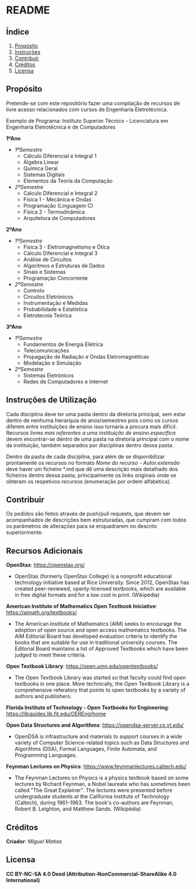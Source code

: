  # README

  ## Índice
  
  1. [Propósito](#propósito)
  2. [Instruções](#instruções)
  3. [Contribuir](#contribuir)
  4. [Créditos](créditos)
  5. [Licensa](#licensa)

  ## Propósito
  
  Pretende-se com este repositório fazer uma compilação de recursos de livre acesso relacionados com cursos de Engenharia Eletrotécnica. 

  Exemplo de Programa: Instituto Superior Técnico - Licenciatura em Engenharia Eletrotécnica e de Computadores

  **1ºAno**
  - *1ºSemestre*
    - Cálculo Diferencial e Integral 1
    - Álgebra Linear
    - Química Geral
    - Sistemas Digitais
    - Elementos da Teoria da Computação
  - *2ºSemestre*
    - Cálculo Diferencial e Integral 2
    - Física 1 - Mecânica e Ondas
    - Programação (Linguagem C)
    - Física 2 - Termodinâmica
    - Arquitetura de Computadores   

  **2ºAno**
  - *1ºSemestre*
    - Física 3 - Eletromagnetismo e Ótica
    - Cálculo Diferencial e Integral 3
    - Análise de Circuitos
    - Algoritmos e Estruturas de Dados
    - Sinais e Sistemas
    - Programação Concorrente   
  - *2ºSemestre*
    - Controlo
    - Circuitos Eletrónicos
    - Instrumentação e Medidas
    - Probabilidade e Estatística
    - Eletrotecnia Teórica    
 
  **3ºAno**
  - *1ºSemestre*
    - Fundamentos de Energia Elétrica
    - Telecomunicações
    - Propagação de Radiação e Ondas Eletromagnéticas
    - Modelação e Simulação 
  - *2ºSemestre*
    - Sistemas Eletrónicos
    - Redes de Computadores e Internet

  ## Instruções de Utilização

  Cada disciplina deve ter uma pasta dentro da diretoria principal, sem estar dentro de nenhuma hierarquia de anos/semestres pois como os cursos diferem entre instituições de ensino isso tornaria a procura mais difícil. Recursos livres *mas referentes a uma instituição de ensino específica* devem encontrar-se dentro de uma pasta na diretoria principal com o nome da instituição, também separados por disciplinas dentro dessa pasta.

  Dentro da pasta de cada disciplina, para além de se disponibilizar prontamente os recursos no formato *Nome do recurso - Autor.extensão* deve haver um ficheiro *.md que dê uma descrição mais detalhado dos ficheiros dentro dessa pasta, principalmente os links originais onde se obteram os respetivos recursos (enumeração por ordem alfabética).

  ## Contribuir

  Os pedidos são feitos através de push/pull requests, que devem ser acompanhados de descrições bem estruturadas, que cumpram com todos os parâmetros de alterações para se enquadrarem no descrito superiormente. 

  ## Recursos Adicionais

  **OpenStax**: https://openstax.org/
  - OpenStax (formerly OpenStax College) is a nonprofit educational technology initiative based at Rice University. Since 2012, OpenStax has created peer-reviewed, openly-licensed textbooks, which are available in free digital formats and for a low cost in print. (Wikipédia)

  **American Institute of Mathematics Open Textbook Iniciative**: https://aimath.org/textbooks/

  - The American Institute of Mathematics (AIM) seeks to encourage the adoption of open source and open access mathematics textbooks. The AIM Editorial Board has developed evaluation criteria to identify the books that are suitable for use in traditional university courses. The Editorial Board maintains a list of Approved Textbooks which have been judged to meet these criteria.

  **Open Textbook Library**: https://open.umn.edu/opentextbooks/

  - The Open Textbook Library was started so that faculty could find open textbooks in one place. More technically, the Open Textbook Library is a comprehensive referatory that points to open textbooks by a variety of authors and publishers.

  **Florida Institute of Technology - Open Textbooks for Engineering**: https://libguides.lib.fit.edu/OEREng/home

  **Open Data Structures and Algorithms**: https://opendsa-server.cs.vt.edu/

  - OpenDSA is infrastructure and materials to support courses in a wide variety of Computer Science-related topics such as Data Structures and Algorithms (DSA), Formal Languages, Finite Automata, and Programming Languages.

  **Feynman Lectures on Physics**: https://www.feynmanlectures.caltech.edu/

  - The Feynman Lectures on Physics is a physics textbook based on some lectures by Richard Feynman, a Nobel laureate who has sometimes been called "The Great Explainer". The lectures were presented before undergraduate students at the California Institute of Technology (Caltech), during 1961–1963. The book's co-authors are Feynman, Robert B. Leighton, and Matthew Sands. (Wikipédia)

  ## Créditos

  **Criador**: *Miguel Matias*

  ## Licensa
  **CC BY-NC-SA 4.0 Deed (Attribution-NonCommercial-ShareAlike 4.0 International)**

